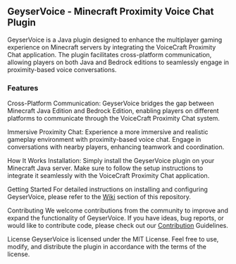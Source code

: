 ## GeyserVoice - Minecraft Proximity Voice Chat Plugin

GeyserVoice is a Java plugin designed to enhance the multiplayer gaming experience on Minecraft servers by integrating the VoiceCraft Proximity Chat application. The plugin facilitates cross-platform communication, allowing players on both Java and Bedrock editions to seamlessly engage in proximity-based voice conversations.

### Features
Cross-Platform Communication: GeyserVoice bridges the gap between Minecraft Java Edition and Bedrock Edition, enabling players on different platforms to communicate through the VoiceCraft Proximity Chat system.

Immersive Proximity Chat: Experience a more immersive and realistic gameplay environment with proximity-based voice chat. Engage in conversations with nearby players, enhancing teamwork and coordination.

How It Works
Installation: Simply install the GeyserVoice plugin on your Minecraft Java server. Make sure to follow the setup instructions to integrate it seamlessly with the VoiceCraft Proximity Chat application.

Getting Started
For detailed instructions on installing and configuring GeyserVoice, please refer to the [Wiki](https://github.com/mineserv-top/GeyserVoice/wiki/) section of this repository.

Contributing
We welcome contributions from the community to improve and expand the functionality of GeyserVoice. If you have ideas, bug reports, or would like to contribute code, please check out our [Contribution](https://github.com/mineserv-top/GeyserVoice/wiki/Contribution) Guidelines.

License
GeyserVoice is licensed under the MIT License. Feel free to use, modify, and distribute the plugin in accordance with the terms of the license.
